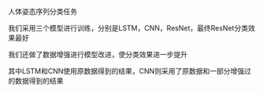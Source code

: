 人体姿态序列分类任务

我们采用三个模型进行训练，分别是LSTM，CNN，ResNet，最终ResNet分类效果最好

我们还做了数据增强进行模型改进，使分类效果进一步提升

其中LSTM和CNN使用原数据得到的结果，CNN则采用了原数据和一部分增强过的数据得到的结果
